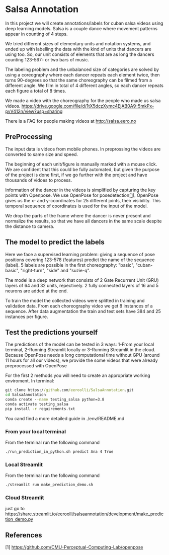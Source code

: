 # Salsa Annotation

In this project we will create annotations/labels for cuban salsa videos using deep learning models. Salsa is a couple dance where movement patterns appear in counting of 4 steps.

We tried different sizes of elementary units and notation systems, and ended up with labelling the data with the kind of units that dancers are using too. So, our unit consists of elements that are as long the dancers counting 123-567- or two bars of music.  

The labeling problem and the unbalanced size of categories are solved by using a coreography where each dancer repeats each element twice, 
then turns 90-degrees so that the same choreography can be filmed from a different angle. We film in total of 4 different angles, so
each dancer repeats each figure a total of 8 times. 

We made a video with the choreography for the people who made us salsa videos.
https://drive.google.com/file/d/1tX5dczXymc4EjAB0A9-5mkPx-pvV412n/view?usp=sharing 

There is a FAQ for people making videos at http://salsa.eero.no 

## PreProcessing

The input data is videos from mobile phones.  In preprossing the videos are converted to same size and speed.  

The beginning of each unit/figure is manually marked with a mouse click. We are confident that this could be fully automated, but given the purpose of the project is done first, if we go further with the project and have thousands of vidoes to process.

Information of the dancer in the videos is simplified by capturing the key points with Openpose. 
We use OpenPose for posedetection[[1]](#1). OpenPose gives us the x- and y-coordinates for 25 different 
joints, their visibility. This temporal sequence of coordinates is used for the input of the model. 

We drop the parts of the frame where the dancer is never present and normalize the results, so that we have all dancers in the same scale despite the distance to camera. 

## The model to predict the labels

Here we face a supervised learning problem: giving a sequence of pose positions
covering 123-578 (features) predict the name of the sequence (label). 5 labels are possible in the first choreography:
"basic", "cuban-basic", "right-turn", "side" and "suzie-q".

The model is a deep network that consists of 2 Gate Recurrent Unit (GRU) layers of 64 and 32 units, repectively. 2 fully connected layers of 16 and 5 neurons are added at the end. 

To train the model the collected videos were splitted in training and validation data. 
From each choreography video we get 8 instances of a sequence.
After data augmentation the train and test sets have 384 and 25 instances per figure.

## Test the predictions yourself

The predictions of the model can be tested in 3 ways: 
1-From your local terminal, 2-Running Streamlit locally or 
3-Running Streamlit in the cloud. Because OpenPose needs a long computational time
without GPU (around 11 hours for all our videos), we provide the some videos that were already preprocessed
with OpenPose

For the first 2 methods you will need to create an appropriate working enviroment. In terminal:
```bat
git clone https://github.com/eeroolli/SalsaAnnotation.git
cd SalsaAnnotation
conda create --name testing_salsa python=3.8
conda activate testing_salsa
pip install -r requirements.txt
```

You cand find a more detailed guide in ./env/README.md

### From your local terminal
From the terminal run the following command

```bat
./run_prediction_in_python.sh predict Ana 4 True
```

### Local Streamlit
From the terminal run the following command

```bat
./streamlit run make_prediction_demo.sh 
```


### Cloud Streamlit
just go to https://share.streamlit.io/eeroolli/salsaannotation/development/make_prediction_demo.py 

## References
<a id="1">[1]</a> 
https://github.com/CMU-Perceptual-Computing-Lab/openpose
